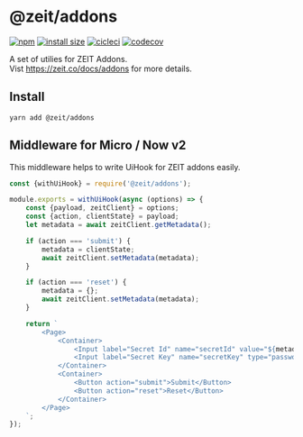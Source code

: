 # @zeit/addons

[![npm](https://badgen.net/npm/v/@zeit/addons)](https://www.npmjs.com/package/@zeit/addons) [![install size](https://badgen.net/packagephobia/install/@zeit/addons)](https://packagephobia.now.sh/result?p=@zeit/addons) [![cicleci](https://badgen.net/circleci/github/zeit/addons)](https://circleci.com/gh/zeit/workflows/addons) [![codecov](https://badgen.net/codecov/c/github/zeit/addons)](https://circleci.com/gh/zeit/workflows/addons)

A set of utilies for ZEIT Addons.<br/>
Vist https://zeit.co/docs/addons for more details.

## Install

```
yarn add @zeit/addons
```

## Middleware for Micro / Now v2

This middleware helps to write UiHook for ZEIT addons easily.
```js
const {withUiHook} = require('@zeit/addons');

module.exports = withUiHook(async (options) => {
	const {payload, zeitClient} = options;
	const {action, clientState} = payload;
	let metadata = await zeitClient.getMetadata();

	if (action === 'submit') {
		metadata = clientState;
		await zeitClient.setMetadata(metadata);
	}

	if (action === 'reset') {
		metadata = {};
		await zeitClient.setMetadata(metadata);
	}

	return `
		<Page>
			<Container>
				<Input label="Secret Id" name="secretId" value="${metadata.secretId || ''}"/>
				<Input label="Secret Key" name="secretKey" type="password" value="${metadata.secretKey || ''}" />
			</Container>
			<Container>
				<Button action="submit">Submit</Button>
				<Button action="reset">Reset</Button>
			</Container>
		</Page>
	`;
});

```
